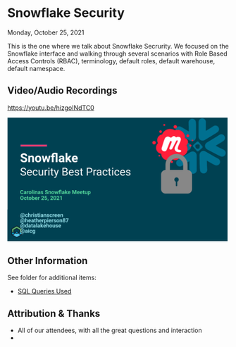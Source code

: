 # Snowflake Security 
Monday, October 25, 2021

This is the one where we talk about Snowflake Secrurity.
We focused on the Snowflake interface and walking through several scenarios with Role Based Access Controls (RBAC), terminology, default roles, default warehouse, default namespace.

## Video/Audio Recordings
https://youtu.be/hizgoINdTC0

<img src="security_video_screenshot.png" width="500">

## Other Information
See folder for additional items:
- [SQL Queries Used](SQL-Queries-Logic.sql)


## Attribution & Thanks
- All of our attendees, with all the great questions and interaction
- 

